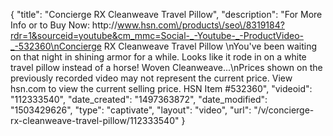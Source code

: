 {
    "title": "Concierge RX Cleanweave Travel Pillow",
    "description": "For More Info or to Buy Now: http:\/\/www.hsn.com\/products\/seo\/8319184?rdr=1&sourceid=youtube&cm_mmc=Social-_-Youtube-_-ProductVideo-_-532360\nConcierge RX Cleanweave Travel Pillow \nYou've been waiting on that night in shining armor for a while. Looks like it rode in on a white travel pillow instead of a horse! Woven Cleanweave...\nPrices shown on the previously recorded video may not represent the current price.  View hsn.com to view the current selling price. HSN Item #532360",
    "videoid": "112333540",
    "date_created": "1497363872",
    "date_modified": "1503429626",
    "type": "captivate",
    "layout": "video",
    "url": "\/v\/concierge-rx-cleanweave-travel-pillow\/112333540"
}